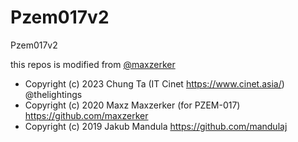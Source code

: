 # Pzem017v2
Pzem017v2

this repos is modified from [@maxzerker](https://github.com/maxzerker)

 * Copyright (c) 2023 Chung Ta (IT Cinet https://www.cinet.asia/) @thelightings 
 * Copyright (c) 2020 Maxz Maxzerker (for PZEM-017) https://github.com/maxzerker
 * Copyright (c) 2019 Jakub Mandula https://github.com/mandulaj


